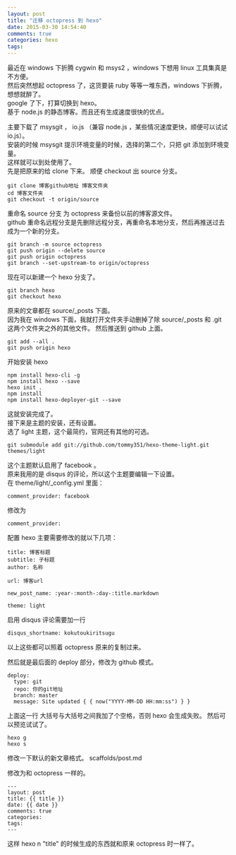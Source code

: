 ```yaml
---
layout: post
title: "迁移 octopress 到 hexo"
date: 2015-03-30 14:54:40
comments: true
categories: hexo
tags:
---
```

最近在 windows 下折腾 cygwin 和 msys2 ，windows 下想用 linux 工具集真是不方便。  
然后突然想起 octopress 了，这货要装 ruby 等等一堆东西，windows 下折腾，想想就醉了。  
google 了下，打算切换到 hexo。  
基于 node.js 的静态博客。而且还有生成速度很快的优点。  
  
主要下载了 msysgit ， io.js （兼容 node.js ，某些情况速度更快，顺便可以试试 io.js）。  
安装的时候 msysgit 提示环境变量的时候，选择的第二个，只把 git 添加到环境变量。  
这样就可以到处使用了。  
先是把原来的给 clone 下来。 顺便 checkout 出 source 分支。

    git clone 博客github地址 博客文件夹
    cd 博客文件夹
    git checkout -t origin/source

重命名 source 分支 为 octopress 来备份以前的博客源文件。  
github 重命名远程分支是先删除远程分支，再重命名本地分支，然后再推送过去成为一个新的分支。  

    git branch -m source octopress
    git push origin --delete source
    git push origin octopress
    git branch --set-upstream-to origin/octopress

现在可以新建一个  hexo 分支了。  

    git branch hexo
    git checkout hexo

原来的文章都在 source/_posts 下面。  
因为我在 windows 下面，我就打开文件夹手动删掉了除 source/_posts 和 .git 这两个文件夹之外的其他文件。
然后推送到 github 上面。

    git add --all .
    git push origin hexo

开始安装 hexo

    npm install hexo-cli -g
    npm install hexo --save
    hexo init .
    npm install
    npm install hexo-deployer-git --save
    
这就安装完成了。  
接下来是主题的安装，还有设置。  
选了 light 主题，这个最简约，官网还有其他的可选。  

    git submodule add git://github.com/tommy351/hexo-theme-light.git themes/light

这个主题默认启用了 facebook 。  
原来我用的是 disqus 的评论，所以这个主题要编辑一下设置。  
在 theme/light/_config.yml 里面：

    comment_provider: facebook 

修改为  

    comment_provider:

配置 hexo
主要需要修改的就以下几项：

    title: 博客标题
    subtitle: 子标题
    author: 名称
    
    url: 博客url
    
    new_post_name: :year-:month-:day-:title.markdown
    
    theme: light

启用 disqus 评论需要加一行

    disqus_shortname: kokutoukiritsugu

以上这些都可以照着 octopress 原来的复制过来。

然后就是最后面的 deploy 部分，修改为 github 模式。

    deploy:
      type: git
      repo: 你的git地址
      branch: master
      message: Site updated { { now("YYYY-MM-DD HH:mm:ss") } }

上面这一行 大括号与大括号之间我加了个空格，否则 hexo 会生成失败。
然后可以预览试试了。

    hexo g
    hexo s

修改一下默认的新文章格式。
scaffolds/post.md

修改为和 octopress 一样的。

    ---
    layout: post
    title: {{ title }}
    date: {{ date }}
    comments: true
    categories: 
    tags:
    ---

这样 hexo n "title" 的时候生成的东西就和原来 octopress 时一样了。